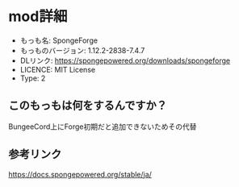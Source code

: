 # mod詳細

- もっも名: SpongeForge
- もっものバージョン: 1.12.2-2838-7.4.7
- DLリンク: https://spongepowered.org/downloads/spongeforge
- LICENCE: MIT License
- Type: 2

## このもっもは何をするんですか？

BungeeCord上にForge初期だと追加できないためその代替

## 参考リンク

https://docs.spongepowered.org/stable/ja/